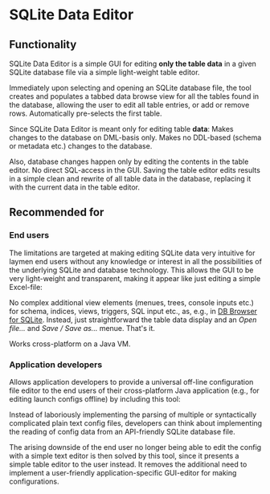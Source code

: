 # SQLite Data Editor

## Functionality

SQLite Data Editor is a simple GUI for editing **only the table data** in a given SQLite database file via a simple light-weight table editor.

Immediately upon selecting and opening an SQLite database file, the tool creates and populates a tabbed data browse view for all the tables found in the database, allowing the user to edit all table entries, or add or remove rows. Automatically pre-selects the first table.

Since SQLite Data Editor is meant only for editing table **data**: Makes changes to the database on DML-basis only.  Makes no DDL-based (schema or metadata etc.) changes to the database.

Also, database changes happen only by editing the contents in the table editor. No direct SQL-access in the GUI. Saving the table editor edits results in a simple clean and rewrite of all table data in the database, replacing it with the current data in the table editor.

## Recommended for

### End users

The limitations are targeted at making editing SQLite data very intuitive for laymen end users without any knowledge or interest in all the possibilities of the underlying SQLite and database technology. This allows the GUI to be very light-weight and transparent, making it appear like just editing a simple Excel-file:

No complex additional view elements (menues, trees, console inputs etc.) for schema, indices, views, triggers, SQL input etc., as, e.g., in [DB Browser for SQLite](http://sqlitebrowser.org/). Instead, just straightforward the table data display and an *Open file...* and *Save / Save as...* menue. That's it.

Works cross-platform on a Java VM.

### Application developers

Allows application developers to provide a universal off-line configuration file editor to the end users of their cross-platform Java application (e.g., for editing launch configs offline) by including this tool:

Instead of laboriously implementing the parsing of multiple or syntactically complicated plain text config files, developers can think about implementing the reading of config data from an API-friendly SQLite database file.

The arising downside of the end user no longer being able to edit the config with a simple text editor is then solved by this tool, since it presents a simple table editor to the user instead. It removes the additional need to implement a user-friendly application-specific GUI-editor for making configurations.


